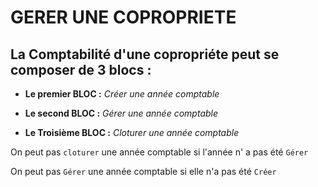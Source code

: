 # GERER UNE COPROPRIETE 

## La Comptabilité d'une copropriéte peut se composer de 3 blocs :

* **Le premier BLOC  :**  *Créer une année comptable* 

* **Le second BLOC  :**  *Gérer une année comptable*

* **Le Troisième BLOC  :**  *Cloturer une année comptable*

On peut pas `cloturer` une année comptable si l'année n' a pas été `Gérer`

On peut pas `Gérer` une année comptable si elle n'a pas été `Créer` 